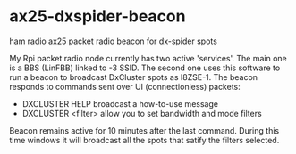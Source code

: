 # ax25-dxspider-beacon
ham radio ax25 packet radio beacon for dx-spider spots

My Rpi packet radio node currently has two active 'services'. 
The main one is a BBS (LinFBB) linked to -3 SSID.
The second one uses this software to run a beacon to broadcast DxCluster spots as I8ZSE-1. 
The beacon responds to commands sent over UI (connectionless) packets:

 - DXCLUSTER HELP broadcast a how-to-use message
 - DXCLUSTER \<filter\> allow you to set bandwidth and mode filters
 
Beacon remains active for 10 minutes after the last command.
During this time windows it will broadcast all the spots that satify the filters selected.
